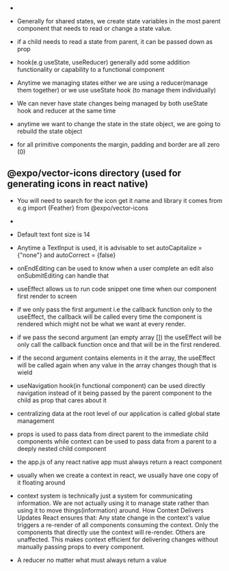 - 
- Generally for shared states, we create state variables in the most parent component that needs to read or change a state value.
- if a child needs to read a state from parent, it can be passed down as prop
- hook(e.g useState, useReducer) generally add some addition functionality or capability to a functional component
- Anytime we managing states either we are using a reducer(manage them together) or we use useState hook (to manage them individually)
- We can never have state changes being managed by both useState hook and reducer at the same time
- anytime we want to change the state in the state object, we are going to rebuild the state object

- for all primitive components the margin, padding and border are all zero (0)

## @expo/vector-icons directory (used for generating icons in react native)
- You will need to search for the icon get it name and library it comes from
e.g import {Feather} from @expo/vector-icons
- <Feather name="AntDesign" size={30}/>


- Default text font size is 14
- Anytime a TextInput is used, it is advisable to set autoCapitalize ={"none"} and autoCorrect = {false}
- onEndEditing can be used to know when a user complete an edit also onSubmitEditing can handle that

- useEffect allows us to run code snippet one time when our component first render to screen
- if we only pass the first argument i.e the callback function only to the useEffect, the callback will be called every time the component is rendered which might not be what we want at every render.
- if we pass the second argument (an empty array []) the useEffect will be only call the callback function once and that will be in the first rendered.
- if the second argument contains elements in it the array, the useEffect will be called again when any value in the array changes though that is wield

- useNavigation hook(in functional component) can be used directly navigation instead of it being passed by the parent component to the child as prop that cares about it

- centralizing data at the root level of our application is called global state management

- props is used to pass data from direct parent to the immediate child components while context can be used to pass data from a parent to a deeply nested child component

- the app.js of any react native app must always return a react component

- usually when we create a context in react, we usually have one copy of it floating around

- context system is technically just a system for communicating information. We are not actually using it to manage state rather than using it to move things(information) around. How Context Delivers Updates
React ensures that:
Any state change in the context's value triggers a re-render of all components consuming the context.
Only the components that directly use the context will re-render. Others are unaffected.
This makes context efficient for delivering changes without manually passing props to every component.

- A reducer no matter what must always return a value
